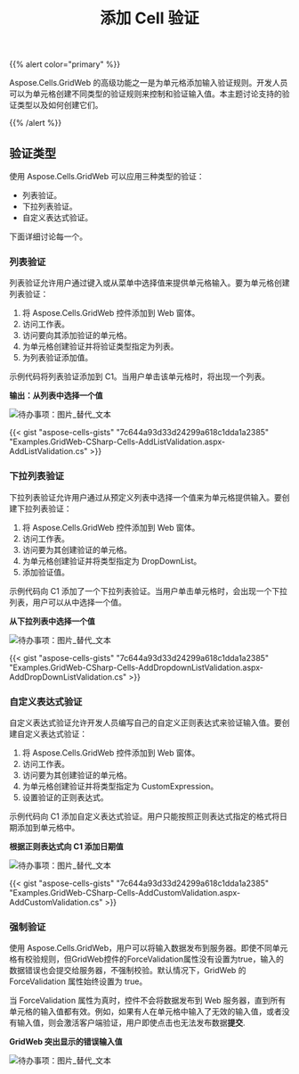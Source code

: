 ﻿---
title: 添加 Cell 验证
type: docs
weight: 70
url: /zh/net/add-cell-validations/
---
{{% alert color="primary" %}} 

Aspose.Cells.GridWeb 的高级功能之一是为单元格添加输入验证规则。开发人员可以为单元格创建不同类型的验证规则来控制和验证输入值。本主题讨论支持的验证类型以及如何创建它们。

{{% /alert %}} 
## **验证类型**
使用 Aspose.Cells.GridWeb 可以应用三种类型的验证：

- 列表验证。
- 下拉列表验证。
- 自定义表达式验证。

下面详细讨论每一个。
### **列表验证**
列表验证允许用户通过键入或从菜单中选择值来提供单元格输入。要为单元格创建列表验证：

1. 将 Aspose.Cells.GridWeb 控件添加到 Web 窗体。
1. 访问工作表。
1. 访问要向其添加验证的单元格。
1. 为单元格创建验证并将验证类型指定为列表。
1. 为列表验证添加值。

示例代码将列表验证添加到 C1。当用户单击该单元格时，将出现一个列表。

**输出：从列表中选择一个值** 

![待办事项：图片_替代_文本](add-cell-validations_1.png)



{{< gist "aspose-cells-gists" "7c644a93d33d24299a618c1dda1a2385" "Examples.GridWeb-CSharp-Cells-AddListValidation.aspx-AddListValidation.cs" >}}
### **下拉列表验证**
下拉列表验证允许用户通过从预定义列表中选择一个值来为单元格提供输入。要创建下拉列表验证：

1. 将 Aspose.Cells.GridWeb 控件添加到 Web 窗体。
1. 访问工作表。
1. 访问要为其创建验证的单元格。
1. 为单元格创建验证并将类型指定为 DropDownList。
1. 添加验证值。

示例代码向 C1 添加了一个下拉列表验证。当用户单击单元格时，会出现一个下拉列表，用户可以从中选择一个值。

**从下拉列表中选择一个值** 

![待办事项：图片_替代_文本](add-cell-validations_2.png)



{{< gist "aspose-cells-gists" "7c644a93d33d24299a618c1dda1a2385" "Examples.GridWeb-CSharp-Cells-AddDropdownListValidation.aspx-AddDropDownListValidation.cs" >}}
### **自定义表达式验证**
自定义表达式验证允许开发人员编写自己的自定义正则表达式来验证输入值。要创建自定义表达式验证：

1. 将 Aspose.Cells.GridWeb 控件添加到 Web 窗体。
1. 访问工作表。
1. 访问要为其创建验证的单元格。
1. 为单元格创建验证并将类型指定为 CustomExpression。
1. 设置验证的正则表达式。

示例代码向 C1 添加自定义表达式验证。用户只能按照正则表达式指定的格式将日期添加到单元格中。

**根据正则表达式向 C1 添加日期值** 

![待办事项：图片_替代_文本](add-cell-validations_3.png)



{{< gist "aspose-cells-gists" "7c644a93d33d24299a618c1dda1a2385" "Examples.GridWeb-CSharp-Cells-AddCustomValidation.aspx-AddCustomValidation.cs" >}}
### **强制验证**
使用 Aspose.Cells.GridWeb，用户可以将输入数据发布到服务器。即使不同单元格有校验规则，但GridWeb控件的ForceValidation属性没有设置为true，输入的数据错误也会提交给服务器，不强制校验。默认情况下，GridWeb 的 ForceValidation 属性始终设置为 true。

当 ForceValidation 属性为真时，控件不会将数据发布到 Web 服务器，直到所有单元格的输入值都有效。例如，如果有人在单元格中输入了无效的输入值，或者没有输入值，则会激活客户端验证，用户即使点击也无法发布数据**提交**.

**GridWeb 突出显示的错误输入值** 

![待办事项：图片_替代_文本](add-cell-validations_4.png)
